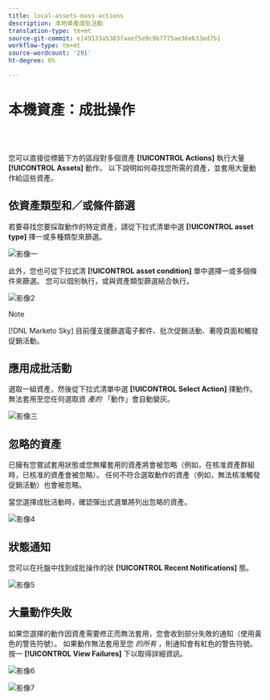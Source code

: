 ```yaml
---
title: local-assets-mass-actions
description: 本地資產成批活動
translation-type: tm+mt
source-git-commit: e149133a5383faaef5e9c9b7775ae36e633ed7b1
workflow-type: tm+mt
source-wordcount: '291'
ht-degree: 0%

---
```



# 本機資產：成批操作

<br> 

您可以直接從標籤下方的區段對多個資產 **[!UICONTROL Actions]** 執行大量 **[!UICONTROL Assets]** 動作。 以下說明如何尋找您所需的資產，並套用大量動作給這些資產。

## 依資產類型和／或條件篩選

若要尋找您要採取動作的特定資產，請從下拉式清單中選 **[!UICONTROL asset type]** 擇一或多種類型來篩選。

![影像一](/help/sky/assets/programs/local-assets-mass-actions/local-assets-mass-actions-1.png)

此外，您也可從下拉式清 **[!UICONTROL asset condition]** 單中選擇一或多個條件來篩選。 您可以個別執行，或與資產類型篩選結合執行。

![影像2](/help/sky/assets/programs/local-assets-mass-actions/local-assets-mass-actions-2.png)

>[!NOTE]
>
>[!DNL Marketo Sky] 目前僅支援篩選電子郵件、批次促銷活動、著陸頁面和觸發促銷活動。

## 應用成批活動

選取一組資產，然後從下拉式清單中選 **[!UICONTROL Select Action]** 擇動作。 無法套用至您任何選取資 _產的_ 「動作」會自動變灰。

![影像三](/help/sky/assets/programs/local-assets-mass-actions/local-assets-mass-actions-3.png)

## 忽略的資產

已擁有您嘗試套用狀態或您無權套用的資產將會被忽略（例如，在核准資產群組時，已核准的資產會被忽略）。 任何不符合選取動作的資產（例如，無法核准觸發促銷活動）也會被忽略。

當您選擇成批活動時，確認彈出式選單將列出忽略的資產。

![影像4](/help/sky/assets/programs/local-assets-mass-actions/local-assets-mass-actions-4.png)

## 狀態通知

您可以在托盤中找到成批操作的狀 **[!UICONTROL Recent Notifications]** 態。

![影像5](/help/sky/assets/programs/local-assets-mass-actions/local-assets-mass-actions-5.png)

## 大量動作失敗

如果您選擇的動作因資產需要修正而無法套用，您會收到部分失敗的通知（使用黃色的警告符號）。 如果動作無法套用至您 _的所有_ ，則通知會有紅色的警告符號。 按一 **[!UICONTROL View Failures]** 下以取得詳細資訊。

![影像6](/help/sky/assets/programs/local-assets-mass-actions/local-assets-mass-actions-6.png)

![影像7](/help/sky/assets/programs/local-assets-mass-actions/local-assets-mass-actions-7.png)
